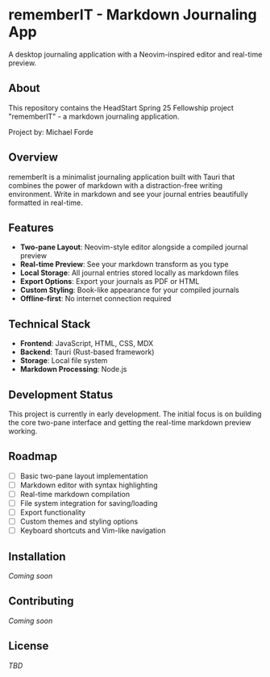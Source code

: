 # rememberIT - Markdown Journaling App

A desktop journaling application with a Neovim-inspired editor and real-time preview.

## About

This repository contains the HeadStart Spring 25 Fellowship project "rememberIT" - a markdown journaling application.

Project by: Michael Forde

## Overview

rememberIt is a minimalist journaling application built with Tauri that combines the power of markdown with a distraction-free writing environment. Write in markdown and see your journal entries beautifully formatted in real-time.

## Features

- **Two-pane Layout**: Neovim-style editor alongside a compiled journal preview
- **Real-time Preview**: See your markdown transform as you type
- **Local Storage**: All journal entries stored locally as markdown files
- **Export Options**: Export your journals as PDF or HTML
- **Custom Styling**: Book-like appearance for your compiled journals
- **Offline-first**: No internet connection required

## Technical Stack

- **Frontend**: JavaScript, HTML, CSS, MDX
- **Backend**: Tauri (Rust-based framework)
- **Storage**: Local file system
- **Markdown Processing**: Node.js

## Development Status

This project is currently in early development. The initial focus is on building the core two-pane interface and getting the real-time markdown preview working.

## Roadmap

- [ ] Basic two-pane layout implementation
- [ ] Markdown editor with syntax highlighting
- [ ] Real-time markdown compilation
- [ ] File system integration for saving/loading
- [ ] Export functionality
- [ ] Custom themes and styling options
- [ ] Keyboard shortcuts and Vim-like navigation

## Installation

*Coming soon*

## Contributing

*Coming soon*

## License

*TBD*
